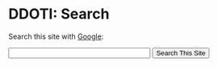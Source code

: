 # DDOTI: Search

Search this site with [Google](http://www.google.com/):

<form method="get" action="http://www.google.com/search">
<p>
<input type="hidden" name="ie" value="UTF-8"></input>
<input type="hidden" name="oe" value="UTF-8"></input>
<input type="text" name="q" size="32" maxlength="255" value=""></input>
<input type="hidden" name="domains" value="http://ddoti.astroscu.unam.mx/“></input>
<input type="hidden" name="sitesearch" value="http://ddoti.astroscu.unam.mx/"></input>
<input type="submit" name="btnG" value="Search This Site"></input>
</p>
</form>
